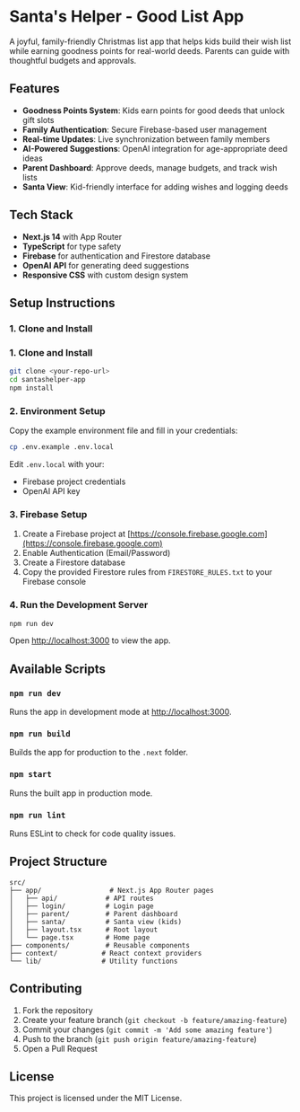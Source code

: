 # Santa's Helper - Good List App

A joyful, family-friendly Christmas list app that helps kids build their wish list while earning goodness points for real-world deeds. Parents can guide with thoughtful budgets and approvals.

## Features

- **Goodness Points System**: Kids earn points for good deeds that unlock gift slots
- **Family Authentication**: Secure Firebase-based user management
- **Real-time Updates**: Live synchronization between family members
- **AI-Powered Suggestions**: OpenAI integration for age-appropriate deed ideas
- **Parent Dashboard**: Approve deeds, manage budgets, and track wish lists
- **Santa View**: Kid-friendly interface for adding wishes and logging deeds

## Tech Stack

- **Next.js 14** with App Router
- **TypeScript** for type safety
- **Firebase** for authentication and Firestore database
- **OpenAI API** for generating deed suggestions
- **Responsive CSS** with custom design system

## Setup Instructions

### 1. Clone and Install

### 1. Clone and Install

```bash
git clone <your-repo-url>
cd santashelper-app
npm install
```

### 2. Environment Setup

Copy the example environment file and fill in your credentials:

```bash
cp .env.example .env.local
```

Edit `.env.local` with your:
- Firebase project credentials
- OpenAI API key

### 3. Firebase Setup

1. Create a Firebase project at [https://console.firebase.google.com](https://console.firebase.google.com)
2. Enable Authentication (Email/Password)
3. Create a Firestore database
4. Copy the provided Firestore rules from `FIRESTORE_RULES.txt` to your Firebase console

### 4. Run the Development Server

```bash
npm run dev
```

Open [http://localhost:3000](http://localhost:3000) to view the app.

## Available Scripts

### `npm run dev`

Runs the app in development mode at [http://localhost:3000](http://localhost:3000).

### `npm run build`

Builds the app for production to the `.next` folder.

### `npm start`

Runs the built app in production mode.

### `npm run lint`

Runs ESLint to check for code quality issues.

## Project Structure

```
src/
├── app/                 # Next.js App Router pages
│   ├── api/            # API routes
│   ├── login/          # Login page
│   ├── parent/         # Parent dashboard
│   ├── santa/          # Santa view (kids)
│   ├── layout.tsx      # Root layout
│   └── page.tsx        # Home page
├── components/         # Reusable components
├── context/           # React context providers
└── lib/               # Utility functions
```

## Contributing

1. Fork the repository
2. Create your feature branch (`git checkout -b feature/amazing-feature`)
3. Commit your changes (`git commit -m 'Add some amazing feature'`)
4. Push to the branch (`git push origin feature/amazing-feature`)
5. Open a Pull Request

## License

This project is licensed under the MIT License.
